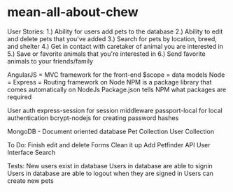 # mean-all-about-chew

User Stories:
1.) Ability for users add pets to the database
2.) Ability to edit and delete pets that you've added
3.) Search for pets by location, breed, and shelter
4.) Get in contact with caretaker of animal you are interested in
5.) Save or favorite animals that you're interested in
6.) Send favorite animals to your friends/family


AngularJS = MVC framework for the front-end
  $scope = data models
Node =
  Express = Routing framework on Node
  NPM is a package library that comes automatically on NodeJs
  Package.json tells NPM what packages are required

  User auth
    express-session for session middleware
    passport-local for local authentication
    bcrypt-nodejs for creating password hashes

MongoDB - Document oriented database
  Pet Collection
  User Collection

To Do:
  Finish edit and delete
  Forms
  Clean it up
  Add Petfinder API
  User Interface
  Search


Tests:
  New users exist in database
  Users in database are able to signin
  Users in database are able to logout when they are signed in
  Users can create new pets
